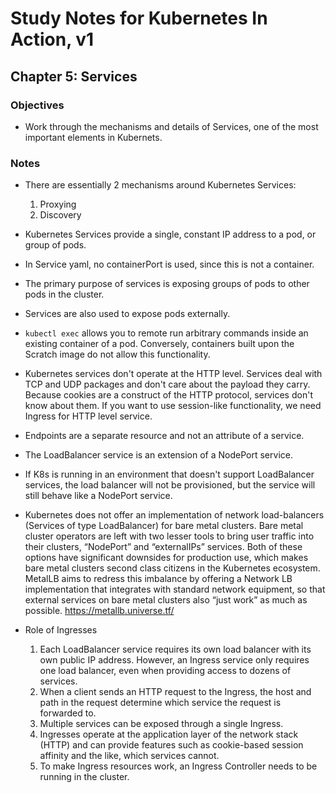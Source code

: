 # Study Notes for Kubernetes In Action, v1
## Chapter 5: Services

### Objectives
- Work through the mechanisms and details of Services, one of the most important elements in Kubernets.

### Notes
- There are essentially 2 mechanisms around Kubernetes Services:
  1. Proxying
  2. Discovery

- Kubernetes Services provide a single, constant IP address to a pod, or group of pods.

- In Service yaml, no containerPort is used, since this is not a container.

- The primary purpose of services is exposing groups of pods to other pods in the cluster.

- Services are also used to expose pods externally.

- `kubectl exec` allows you to remote run arbitrary commands inside an existing container of a pod. Conversely, containers built upon the Scratch image do not allow this functionality.

- Kubernetes services don't operate at the HTTP level. Services deal with TCP and UDP packages and don't care about the payload they carry. Because cookies are a construct of the HTTP protocol, services don't know about them. If you want to use session-like functionality, we need Ingress for HTTP level service.

- Endpoints are a separate resource and not an attribute of a service.

- The LoadBalancer service is an extension of a NodePort service.

- If K8s is running in an environment that doesn't support LoadBalancer services, the load balancer will not be provisioned, but the service will still behave like a NodePort service.

- Kubernetes does not offer an implementation of network load-balancers (Services of type LoadBalancer) for bare metal clusters. Bare metal cluster operators are left with two lesser tools to bring user traffic into their clusters, “NodePort” and “externalIPs” services. Both of these options have significant downsides for production use, which makes bare metal clusters second class citizens in the Kubernetes ecosystem. MetalLB aims to redress this imbalance by offering a Network LB implementation that integrates with standard network equipment, so that external services on bare metal clusters also “just work” as much as possible.
https://metallb.universe.tf/

- Role of Ingresses
  1. Each LoadBalancer service requires its own load balancer with its own public IP address. However, an Ingress service only requires one load balancer, even when providing access to dozens of services.
  2. When a client sends an HTTP request to the Ingress, the host and path in the request determine which service the request is forwarded to.
  3. Multiple services can be exposed through a single Ingress.
  4. Ingresses operate at the application layer of the network stack (HTTP) and can provide features such as cookie-based session affinity and the like, which services cannot.
  5. To make Ingress resources work, an Ingress Controller needs to be running in the cluster.





